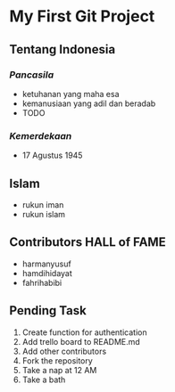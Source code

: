 # My First Git Project
## Tentang Indonesia
### ***Pancasila***
- ketuhanan yang maha esa
- kemanusiaan yang adil dan beradab
- TODO
### ***Kemerdekaan***
- 17 Agustus 1945

## Islam
- rukun iman
- rukun islam

## Contributors HALL of FAME
- harmanyusuf
- hamdihidayat
- fahrihabibi

## Pending Task
1. Create function for authentication
2. Add trello board to README.md
3. Add other contributors
4. Fork the repository
5. Take a nap at 12 AM
6. Take a bath
